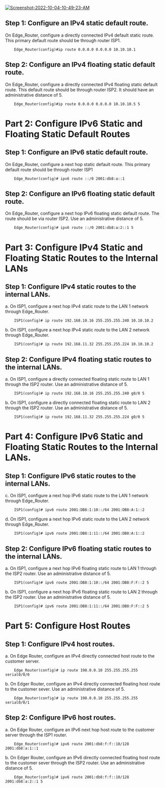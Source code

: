 
<a href="https://ibb.co/6XRq5GN"><img src="https://i.ibb.co/7kJ0FBb/Screenshot-2022-10-04-10-49-23-AM.png" alt="Screenshot-2022-10-04-10-49-23-AM" border="0"></a>

## Step 1: Configure an IPv4 static default route.
On Edge_Router, configure a directly connected IPv4 default static route. This primary default route should be through router ISP1.

        Edge_Router(config)#ip route 0.0.0.0 0.0.0.0 10.10.10.1

## Step 2: Configure an IPv4 floating static default route.
 On Edge_Router, configure a directly connected IPv4 floating static default route. This default route should be through router ISP2. It should have an administrative distance of 5.

        Edge_Router(config)#ip route 0.0.0.0 0.0.0.0 10.10.10.5 5

# Part 2: Configure IPv6 Static and Floating Static Default Routes
## Step 1: Configure an IPv6 static default route.
On Edge_Router, configure a next hop static default route. This primary default route should be through router ISP1

        Edge_Router(config)# ipv6 route ::/0 2001:db8:a::1

## Step 2: Configure an IPv6 floating static default route.
On Edge_Router, configure a next hop IPv6 floating static default route. The route should be via router ISP2. Use an administrative distance of 5.

        Edge_Router(config)# ipv6 route ::/0 2001:db8:a:2::1 5

# Part 3: Configure IPv4 Static and Floating Static Routes to the Internal LANs
## Step 1: Configure IPv4 static routes to the internal LANs.

a. On ISP1, configure a next hop IPv4 static route to the LAN 1 network through Edge_Router.

        ISP1(config)# ip route 192.168.10.16 255.255.255.240 10.10.10.2

b. On ISP1, configure a next hop IPv4 static route to the LAN 2 network through Edge_Router.

        ISP1(config)# ip route 192.168.11.32 255.255.255.224 10.10.10.2


## Step 2: Configure IPv4 floating static routes to the internal LANs.
a. On ISP1, configure a directly connected floating static route to LAN 1 through the ISP2 router. Use an administrative distance of 5.

        ISP1(config)# ip route 192.168.10.16 255.255.255.240 g0/0 5

b. On ISP1, configure a directly connected floating static route to LAN 2 through the ISP2 router. Use an administrative distance of 5.

        ISP1(config)# ip route 192.168.11.32 255.255.255.224 g0/0 5

# Part 4: Configure IPv6 Static and Floating Static Routes to the Internal LANs.
## Step 1: Configure IPv6 static routes to the internal LANs.
c. On ISP1, configure a next hop IPv6 static route to the LAN 1 network through Edge_Router.

        ISP1(config)# ipv6 route 2001:DB8:1:10::/64 2001:DB8:A:1::2

d. On ISP1, configure a next hop IPv6 static route to the LAN 2 network through Edge_Router.

        ISP1(config)# ipv6 route 2001:DB8:1:11::/64 2001:DB8:A:1::2


## Step 2: Configure IPv6 floating static routes to the internal LANs.
a. On ISP1, configure a next hop IPv6 floating static route to LAN 1 through the ISP2 router. Use an administrative distance of 5.

        ISP1(config)# ipv6 route 2001:DB8:1:10::/64 2001:DB8:F:F::2 5

b. On ISP1, configure a next hop IPv6 floating static route to LAN 2 through the ISP2 router. Use an administrative distance of 5.

        ISP1(config)# ipv6 route 2001:DB8:1:11::/64 2001:DB8:F:F::2 5


# Part 5: Configure Host Routes
## Step 1: Configure IPv4 host routes.

a. On Edge Router, configure an IPv4 directly connected host route to the customer server.
       
        Edge_Router(config)# ip route 198.0.0.10 255.255.255.255 serial0/0/0

b. On Edger Router, configure an IPv4 directly connected floating host route to the customer sever. Use an administrative distance of 5.

        Edge_Router(config)# ip route 198.0.0.10 255.255.255.255 serial0/0/1

## Step 2: Configure IPv6 host routes.
a. On Edge Router, configure an IPv6 next hop host route to the customer server through the ISP1 router.

        Edge_Router(config)# ipv6 route 2001:db8:f:f::10/128 2001:db8:a:1::1


b. On Edger Router, configure an IPv6 directly connected floating host route to the customer sever through the ISP2 router. Use an administrative distance of 5.

        Edge_Router(config)# ipv6 route 2001:db8:f:f::10/128 2001:db8:a:2::1 5
